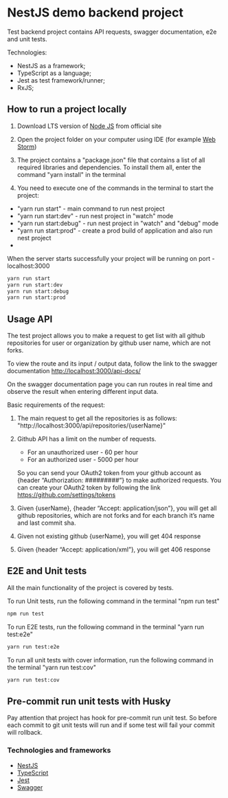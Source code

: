 # NestJS demo backend project

Test backend project contains API requests, swagger documentation, e2e and unit tests.

Technologies:
- NestJS as a framework;
- TypeScript as a language;
- Jest as test framework/runner;
- RxJS;


## How to run a project locally

1) Download LTS version of [Node JS](https://nodejs.org/en/download/) from official site

2) Open the project folder on your computer using IDE (for example [Web Storm](https://www.jetbrains.com/webstorm/))

3) The project contains a "package.json" file that contains a list of all required libraries and dependencies. To install them all, enter the command "yarn install" in the terminal

4) You need to execute one of the commands in the terminal to start the project:
- "yarn run start" - main command to run nest project
- "yarn run start:dev" - run nest project in "watch" mode
- "yarn run start:debug" - run nest project in "watch" and "debug" mode
- "yarn run start:prod" - create a prod build of application and also run nest project
- 
When the server starts successfully your project will be running on port - localhost:3000
```bash
yarn run start
yarn run start:dev
yarn run start:debug
yarn run start:prod
```

## Usage API
The test project allows you to make a request to get list with all github repositories for user or organization by github user name, which are not forks.

To view the route and its input / output data, follow the link to the swagger documentation [http://localhost:3000/api-docs/](http://localhost:3000/api-docs/)

On the swagger documentation page you can run routes in real time and observe the result when entering different input data.

Basic requirements of the request:

1) The main request to get all the repositories is as follows: "http://localhost:3000/api/repositories/{userName}"
2) Github API has a limit on the number of requests.
    - For an unauthorized user - 60 per hour
    - For an authorized user - 5000 per hour

   So you can send your OAuth2 token from your github account as {header “Authorization: #########”} to make authorized requests.
   You can create your OAuth2 token by following the link https://github.com/settings/tokens
3) Given {userName}, {header “Accept: application/json”}, you will get all github repositories, which are not forks and for each branch it’s name and last commit sha.
4) Given not existing github {userName}, you will get 404 response
5) Given {header “Accept: application/xml”}, you will get 406 response


## E2E and Unit tests
All the main functionality of the project is covered by tests.

To run Unit tests, run the following command in the terminal "npm run test"
```bash
npm run test
```
To run E2E tests, run the following command in the terminal "yarn run test:e2e"
```bash
yarn run test:e2e
```
To run all unit tests with cover information, run the following command in the terminal "yarn run test:cov"
```bash
yarn run test:cov
```

## Pre-commit run unit tests with Husky
Pay attention that project has hook for pre-commit run unit test.
So before each commit to git unit tests will run and if some test will fail your commit will rollback.

### Technologies and frameworks

- [NestJS](https://nestjs.com/)
- [TypeScript](https://www.typescriptlang.org/)
- [Jest](https://jestjs.io/)
- [Swagger](https://swagger.io/)
